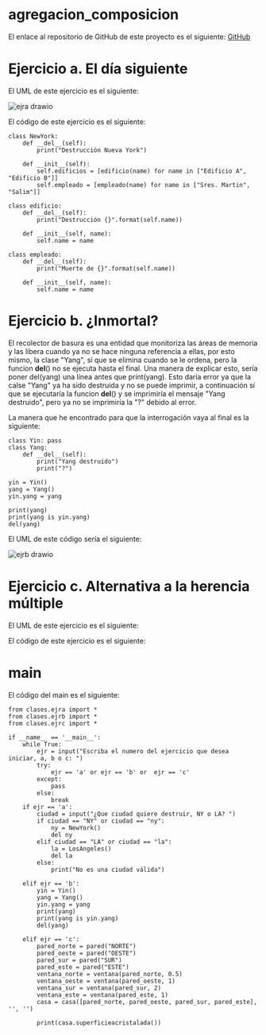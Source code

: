 # agregacion_composicion

El enlace al repositorio de GitHub de este proyecto es el siguiente: [GitHub](https://github.com/GonzaloGmv/agregacion_composicion)

# Ejercicio a. El día siguiente

El UML de este ejercicio es el siguiente:

![ejra drawio](https://user-images.githubusercontent.com/91721237/160280172-462837cd-c275-4d39-a8dc-ef5beb99000a.png)

El código de este ejercicio es el siguiente:
```
class NewYork:
    def __del__(self): 
        print("Destrucción Nueva York") 

    def __init__(self):
        self.edificios = [edificio(name) for name in ["Edificio A", "Edificio B"]] 
        self.empleado = [empleado(name) for name in ["Sres. Martin", "Salim"]]
 
class edificio: 
    def __del__(self): 
        print("Destrucción {}".format(self.name)) 
 
    def __init__(self, name): 
        self.name = name 
    
class empleado:
    def __del__(self): 
        print("Muerte de {}".format(self.name)) 
 
    def __init__(self, name): 
        self.name = name 
```


# Ejercicio b. ¿Inmortal?

El recolector de basura es una entidad que monitoriza las áreas de memoria y las libera cuando ya no se hace ninguna referencia a ellas, por esto mismo, la clase "Yang", sí que se elimina cuando se le ordena, pero la funcion __del__() no se ejecuta hasta el final.
Una manera de explicar esto, sería poner del(yang) una línea antes que print(yang). Esto daría error ya que la calse "Yang" ya ha sido destruida y no se puede imprimir, a continuación sí que se ejecutaría la funcion __del__() y se imprimiría el mensaje "Yang destruido", pero ya no se imprimiría la "?" debido al error.

La manera que he encontrado para que la interrogación vaya al final es la siguiente:
```
class Yin: pass 
class Yang: 
    def __del__(self): 
        print("Yang destruido")
        print("?")
 
yin = Yin() 
yang = Yang() 
yin.yang = yang 
 
print(yang) 
print(yang is yin.yang)
del(yang)
```
El UML de este código sería el siguiente:

![ejrb drawio](https://user-images.githubusercontent.com/91721237/160280193-f6c32261-994b-437a-ad26-8943c5f5d254.png)


# Ejercicio c. Alternativa a la herencia múltiple

El UML de este ejercicio es el siguiente:

El código de este ejercicio es el siguiente:

# main

El código del main es el siguiente:
```
from clases.ejra import *
from clases.ejrb import *
from clases.ejrc import *

if __name__ == '__main__':
    while True:
        ejr = input("Escriba el numero del ejercicio que desea iniciar, a, b o c: ")
        try:
            ejr == 'a' or ejr == 'b' or  ejr == 'c'
        except:
            pass
        else:
            break
    if ejr == 'a':
        ciudad = input("¿Que ciudad quiere destruir, NY o LA? ")
        if ciudad == "NY" or ciudad == "ny":
            ny = NewYork()
            del ny
        elif ciudad == "LA" or ciudad == "la":
            la = LosAngeles()
            del la
        else:
            print("No es una ciudad válida")
    
    elif ejr == 'b':
        yin = Yin() 
        yang = Yang() 
        yin.yang = yang 
        print(yang) 
        print(yang is yin.yang)
        del(yang)
    
    elif ejr == 'c':
        pared_norte = pared("NORTE") 
        pared_oeste = pared("OESTE") 
        pared_sur = pared("SUR") 
        pared_este = pared("ESTE")
        ventana_norte = ventana(pared_norte, 0.5) 
        ventana_oeste = ventana(pared_oeste, 1) 
        ventana_sur = ventana(pared_sur, 2) 
        ventana_este = ventana(pared_este, 1)
        casa = casa([pared_norte, pared_oeste, pared_sur, pared_este], '', '') 

        print(casa.superficieacristalada())
```     
